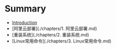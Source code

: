 # Summary

* [Introduction](README.md)
* [阿里云部署](./chapters/1. 阿里云部署.md)
* [重装系统](./chapters/2. 重装系统.md)
* [Linux常用命令](./chapters/3. Linux常用命令.md)

